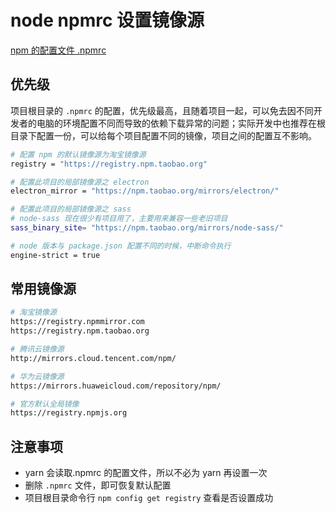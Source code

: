# node  npmrc  设置镜像源

[npm 的配置文件 .npmrc](https://zhuanlan.zhihu.com/p/614932837)



## 优先级

项目根目录的 `.npmrc` 的配置，优先级最高，且随着项目一起，可以免去因不同开发者的电脑的环境配置不同而导致的依赖下载异常的问题；实际开发中也推荐在根目录下配置一份，可以给每个项目配置不同的镜像，项目之间的配置互不影响。

```bash
# 配置 npm 的默认镜像源为淘宝镜像源
registry = "https://registry.npm.taobao.org"

# 配置此项目的局部镜像源之 electron
electron_mirror = "https://npm.taobao.org/mirrors/electron/"

# 配置此项目的局部镜像源之 sass
# node-sass 现在很少有项目用了，主要用来兼容一些老旧项目
sass_binary_site= "https://npm.taobao.org/mirrors/node-sass/"

# node 版本与 package.json 配置不同的时候，中断命令执行
engine-strict = true
```





## 常用镜像源

```bash
# 淘宝镜像源
https://registry.npmmirror.com
https://registry.npm.taobao.org

# 腾讯云镜像源
http://mirrors.cloud.tencent.com/npm/

# 华为云镜像源
https://mirrors.huaweicloud.com/repository/npm/

# 官方默认全局镜像
https://registry.npmjs.org
```



## 注意事项

- yarn 会读取.npmrc 的配置文件，所以不必为 yarn 再设置一次
- 删除 `.npmrc` 文件，即可恢复默认配置
- 项目根目录命令行 `npm config get registry` 查看是否设置成功